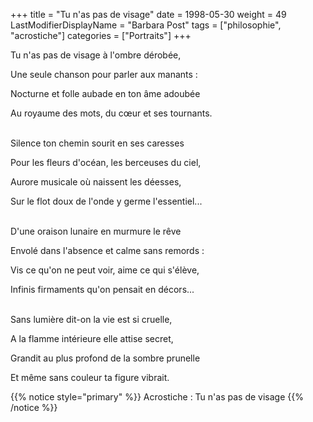 +++
title = "Tu n'as pas de visage"
date = 1998-05-30
weight = 49
LastModifierDisplayName = "Barbara Post"
tags = ["philosophie", "acrostiche"]
categories = ["Portraits"]
+++

Tu n'as pas de visage à l'ombre dérobée,

Une seule chanson pour parler aux manants :

Nocturne et folle aubade en ton âme adoubée

Au royaume des mots, du cœur et ses tournants.

 \
Silence ton chemin sourit en ses caresses

Pour les fleurs d'océan, les berceuses du ciel,

Aurore musicale où naissent les déesses,

Sur le flot doux de l'onde y germe l'essentiel...

 \
D'une oraison lunaire en murmure le rêve

Envolé dans l'absence et calme sans remords :

Vis ce qu'on ne peut voir, aime ce qui s'élève,

Infinis firmaments qu'on pensait en décors...

 \
Sans lumière dit-on la vie est si cruelle,

A la flamme intérieure elle attise secret,

Grandit au plus profond de la sombre prunelle

Et même sans couleur ta figure vibrait.

{{% notice style="primary" %}}
Acrostiche : Tu n'as pas de visage
{{% /notice %}}
